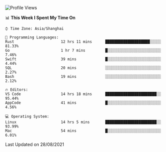 <!--START_SECTION:waka-->
![Profile Views](http://img.shields.io/badge/Profile%20Views-31-blue)

📊 **This Week I Spent My Time On** 

```text
⌚︎ Time Zone: Asia/Shanghai

💬 Programming Languages: 
Rust                     12 hrs 11 mins      ████████████████████░░░░░   81.33% 
Go                       1 hr 7 mins         █░░░░░░░░░░░░░░░░░░░░░░░░   7.46% 
Swift                    39 mins             █░░░░░░░░░░░░░░░░░░░░░░░░   4.44% 
SQL                      20 mins             ░░░░░░░░░░░░░░░░░░░░░░░░░   2.27% 
Bash                     19 mins             ░░░░░░░░░░░░░░░░░░░░░░░░░   2.12%

🔥 Editors: 
VS Code                  14 hrs 18 mins      ███████████████████████░░   95.44% 
AppCode                  41 mins             █░░░░░░░░░░░░░░░░░░░░░░░░   4.56%

💻 Operating System: 
Linux                    14 hrs 5 mins       ███████████████████████░░   93.99% 
Mac                      54 mins             █░░░░░░░░░░░░░░░░░░░░░░░░   6.01%

```


 Last Updated on 28/08/2021
<!--END_SECTION:waka-->
